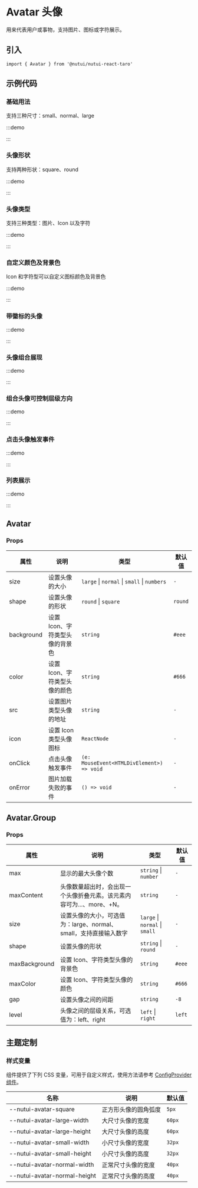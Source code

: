 # Avatar 头像

用来代表用户或事物，支持图片、图标或字符展示。

## 引入

```tsx
import { Avatar } from '@nutui/nutui-react-taro'
```

## 示例代码

### 基础用法

支持三种尺寸：small、normal、large

:::demo

<CodeBlock src='taro/demo1.tsx'></CodeBlock>

:::

### 头像形状

支持两种形状：square、round

:::demo

<CodeBlock src='taro/demo2.tsx'></CodeBlock>

:::

### 头像类型

支持三种类型：图片、Icon 以及字符

:::demo

<CodeBlock src='taro/demo3.tsx'></CodeBlock>

:::

### 自定义颜色及背景色

Icon 和字符型可以自定义图标颜色及背景色

:::demo

<CodeBlock src='taro/demo4.tsx'></CodeBlock>

:::

### 带徽标的头像

:::demo

<CodeBlock src='taro/demo5.tsx'></CodeBlock>

:::

### 头像组合展现

:::demo

<CodeBlock src='taro/demo6.tsx'></CodeBlock>

:::

### 组合头像可控制层级方向

:::demo

<CodeBlock src='taro/demo7.tsx'></CodeBlock>

:::

### 点击头像触发事件

:::demo

<CodeBlock src='taro/demo8.tsx'></CodeBlock>

:::

### 列表展示

:::demo

<CodeBlock src='taro/demo9.tsx'></CodeBlock>

:::

## Avatar

### Props

| 属性 | 说明 | 类型 | 默认值 |
| --- | --- | --- | --- |
| size | 设置头像的大小 | `large` \| `normal` \| `small` \| `numbers` | `-` |
| shape | 设置头像的形状 | `round` \| `square` | `round` |
| background | 设置 Icon、字符类型头像的背景色 | `string` | `#eee` |
| color | 设置 Icon、字符类型头像的颜色 | `string` | `#666` |
| src | 设置图片类型头像的地址 | `string` | `-` |
| icon | 设置 Icon 类型头像图标 | `ReactNode` | `-` |
| onClick | 点击头像触发事件 | `(e: MouseEvent<HTMLDivElement>) => void` | `-` |
| onError | 图片加载失败的事件 | `() => void` | `-` |

## Avatar.Group

### Props

| 属性 | 说明 | 类型 | 默认值 |
| --- | --- | --- | --- |
| max | 显示的最大头像个数 | `string` \| `number` | `-` |
| maxContent | 头像数量超出时，会出现一个头像折叠元素。该元素内容可为...、more、+N。 | `string` | `-` |
| size | 设置头像的大小，可选值为：large、normal、small，支持直接输入数字 | `large` \| `normal` \| `small` | `-` |
| shape | 设置头像的形状 | `string` \| `round` | `-` |
| maxBackground | 设置 Icon、字符类型头像的背景色 | `string` | `#eee` |
| maxColor | 设置 Icon、字符类型头像的颜色 | `string` | `#666` |
| gap | 设置头像之间的间距 | `string` | `-8` |
| level | 头像之间的层级关系，可选值为：left、right | `left` \| `right` | `left` |

## 主题定制

### 样式变量

组件提供了下列 CSS 变量，可用于自定义样式，使用方法请参考 [ConfigProvider 组件](#/zh-CN/component/configprovider)。

| 名称 | 说明 | 默认值 |
| --- | --- | --- |
| \--nutui-avatar-square | 正方形头像的圆角弧度 | `5px` |
| \--nutui-avatar-large-width | 大尺寸头像的宽度 | `60px` |
| \--nutui-avatar-large-height | 大尺寸头像的高度 | `60px` |
| \--nutui-avatar-small-width | 小尺寸头像的宽度 | `32px` |
| \--nutui-avatar-small-height | 小尺寸头像的高度 | `32px` |
| \--nutui-avatar-normal-width | 正常尺寸头像的宽度 | `40px` |
| \--nutui-avatar-normal-height | 正常尺寸头像的高度 | `40px` |
